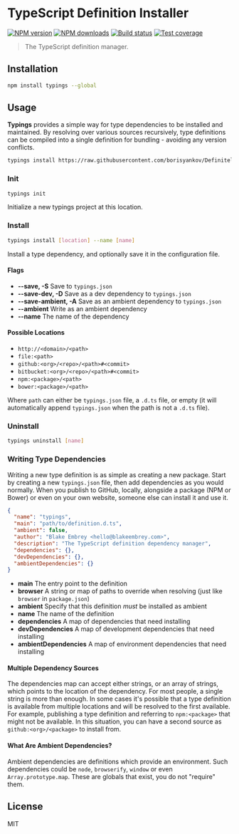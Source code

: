 # TypeScript Definition Installer

[![NPM version][npm-image]][npm-url]
[![NPM downloads][downloads-image]][downloads-url]
[![Build status][travis-image]][travis-url]
[![Test coverage][coveralls-image]][coveralls-url]

> The TypeScript definition manager.

## Installation

```sh
npm install typings --global
```

## Usage

**Typings** provides a simple way for type dependencies to be installed and maintained. By resolving over various sources recursively, type definitions can be compiled into a single definition for bundling - avoiding any version conflicts.

```sh
typings install https://raw.githubusercontent.com/borisyankov/DefinitelyTyped/master/node/node.d.ts --name node --ambient
```

### Init

```sh
typings init
```

Initialize a new typings project at this location.

### Install

```sh
typings install [location] --name [name]
```

Install a type dependency, and optionally save it in the configuration file.

#### Flags

* **--save, -S** Save to `typings.json`
* **--save-dev, -D** Save as a dev dependency to `typings.json`
* **--save-ambient, -A** Save as an ambient dependency to `typings.json`
* **--ambient** Write as an ambient dependency
* **--name** The name of the dependency

#### Possible Locations

* `http://<domain>/<path>`
* `file:<path>`
* `github:<org>/<repo>/<path>#<commit>`
* `bitbucket:<org>/<repo>/<path>#<commit>`
* `npm:<package>/<path>`
* `bower:<package>/<path>`

Where `path` can either be `typings.json` file, a `.d.ts` file, or empty (it will automatically append `typings.json` when the path is not a `.d.ts` file).

### Uninstall

```sh
typings uninstall [name]
```

### Writing Type Dependencies

Writing a new type definition is as simple as creating a new package. Start by creating a new `typings.json` file, then add dependencies as you would normally. When you publish to GitHub, locally, alongside a package (NPM or Bower) or even on your own website, someone else can install it and use it.

```json
{
  "name": "typings",
  "main": "path/to/definition.d.ts",
  "ambient": false,
  "author": "Blake Embrey <hello@blakeembrey.com>",
  "description": "The TypeScript definition dependency manager",
  "dependencies": {},
  "devDependencies": {},
  "ambientDependencies": {}
}
```

* **main** The entry point to the definition
* **browser** A string or map of paths to override when resolving (just like `browser` in `package.json`)
* **ambient** Specify that this definition _must_ be installed as ambient
* **name** The name of the definition
* **dependencies** A map of dependencies that need installing
* **devDependencies** A map of development dependencies that need installing
* **ambientDependencies** A map of environment dependencies that need installing

#### Multiple Dependency Sources

The dependencies map can accept either strings, or an array of strings, which points to the location of the dependency. For most people, a single string is more than enough. In some cases it's possible that a type definition is available from multiple locations and will be resolved to the first available. For example, publishing a type definition and referring to `npm:<package>` that might not be available. In this situation, you can have a second source as `github:<org>/<package>` to install from.

#### What Are Ambient Dependencies?

Ambient dependencies are definitions which provide an environment. Such dependencies could be `node`, `browserify`, `window` or even `Array.prototype.map`. These are globals that exist, you do not "require" them.

## License

MIT

[npm-image]: https://img.shields.io/npm/v/typings.svg?style=flat
[npm-url]: https://npmjs.org/package/typings
[downloads-image]: https://img.shields.io/npm/dm/typings.svg?style=flat
[downloads-url]: https://npmjs.org/package/typings
[travis-image]: https://img.shields.io/travis/typings/cli.svg?style=flat
[travis-url]: https://travis-ci.org/typings/cli
[coveralls-image]: https://img.shields.io/coveralls/typings/cli.svg?style=flat
[coveralls-url]: https://coveralls.io/r/typings/cli?branch=master
